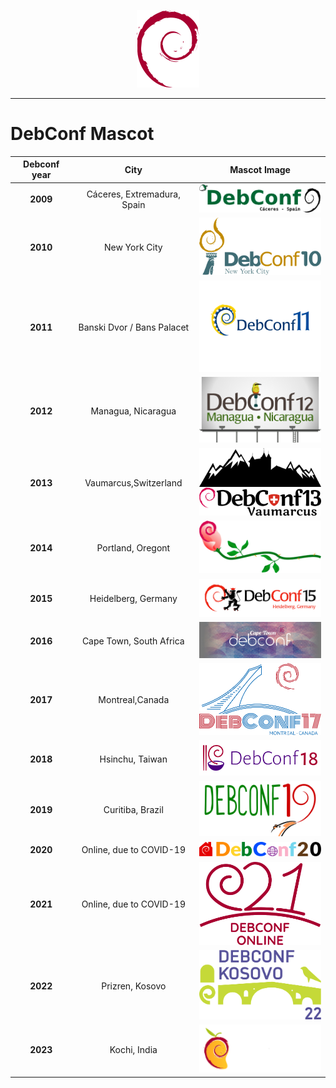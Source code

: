 
<p align="center">
<img src="https://github.com/varghesejose2020/debconf/blob/main/Logos/Images/Logos/debian.png" width="100px">
</p>
<hr>


# DebConf **Mascot**    

| Debconf year| City| Mascot Image  |
| :-------------: |:-------------:| :-----:|
| **2009**| Cáceres, Extremadura, Spain|  <img src="https://github.com/varghesejose2020/debconf/blob/main/Logos/Images/Logos/dc9.png" width="200px"> |
| **2010**| New York City|  <img src="https://github.com/varghesejose2020/debconf/blob/main/Logos/Images/Logos/dc10.png" width="200px"> |
| **2011**|Banski Dvor / Bans Palacet|   <img src="https://github.com/varghesejose2020/debconf/blob/main/Logos/Images/Logos//dc11.png" width="200px"> |
| **2012** | Managua, Nicaragua| <img src="https://github.com/varghesejose2020/debconf/blob/main/Logos/Images/Logos/dc12.png" width="200px">   |
| **2013** | Vaumarcus,Switzerland| <img src="https://github.com/varghesejose2020/debconf/blob/main/Logos/Images/Logos/dc13.png" width="200px">    |
| **2014** | Portland, Oregont| <img src="https://github.com/varghesejose2020/debconf/blob/main/Logos/Images/Logos/dc14.png" width="200px">   |
| **2015** | Heidelberg, Germany   | <img src="https://github.com/varghesejose2020/debconf/blob/main/Logos/Images/Logos/dc15.png" width="200px">   |
| **2016** | Cape Town, South Africa   | <img src="https://github.com/varghesejose2020/debconf/blob/main/Logos/Images/Logos/dc16.jpg" width="240px">   |
| **2017** | Montreal,Canada  | <img src="https://github.com/varghesejose2020/debconf/blob/main/Logos/Images/Logos/dc17.svg" width="200px">   |
| **2018** | Hsinchu, Taiwan   | <img src="https://github.com/varghesejose2020/debconf/blob/main/Logos/Images/Logos/dc18.svg" width="200px">   |
| **2019** | Curitiba, Brazil   | <img src="https://github.com/varghesejose2020/debconf/blob/main/Logos/Images/Logos/dc19.svg" width="200px">   |
| **2020** | Online, due to COVID-19   | <img src="https://github.com/varghesejose2020/debconf/blob/main/Logos/Images/Logos/dc20.svg" width="200px">   |
| **2021** | Online, due to COVID-19   | <img src="https://github.com/varghesejose2020/debconf/blob/main/Logos/Images/Logos/dc21.svg" width="200px">   |
| **2022** | Prizren, Kosovo  | <img src="https://github.com/varghesejose2020/debconf/blob/main/Logos/Images/Logos/dc22.svg" width="200px">   |
| **2023** | Kochi, India  | <img src="https://github.com/varghesejose2020/debconf/blob/main/Logos/Images/Logos/dc23.svg" width="200px">   |







